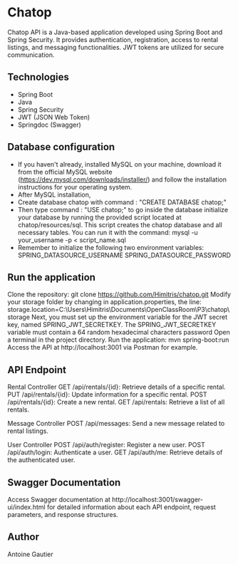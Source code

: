 # Chatop

Chatop API is a Java-based application developed using Spring Boot and Spring Security. It provides authentication, registration, access to rental listings, and messaging functionalities. JWT tokens are utilized for secure communication.

## Technologies

- Spring Boot
- Java
- Spring Security
- JWT (JSON Web Token)
- Springdoc (Swagger)

## Database configuration

- If you haven't already, installed MySQL on your machine, download it from the official MySQL website (https://dev.mysql.com/downloads/installer/) and follow the installation instructions for your operating system.
- After MySQL installation,
- Create database chatop with command : "CREATE DATABASE chatop;"
- Then type command : "USE chatop;" to go inside the database
  initialize your database by running the provided script located at chatop/resources/sql. This script creates the chatop database and all necessary tables. You can run it with the command:
  mysql -u your_username -p < script_name.sql
- Remember to initialize the following two environment variables:
  SPRING_DATASOURCE_USERNAME
  SPRING_DATASOURCE_PASSWORD

## Run the application

Clone the repository: git clone https://github.com/Himitris/chatop.git
Modify your storage folder by changing in application.properties, the line: storage.location=C:\\Users\\Himitris\\Documents\\OpenClassRoom\\P3\\chatop\\storage
Next, you must set up the environment variable for the JWT secret key, named SPRING_JWT_SECRETKEY.
The SPRING_JWT_SECRETKEY variable must contain a 64 random hexadecimal characters password
Open a terminal in the project directory.
Run the application: mvn spring-boot:run
Access the API at http://localhost:3001 via Postman for example.

## API Endpoint

Rental Controller
GET /api/rentals/{id}: Retrieve details of a specific rental.
PUT /api/rentals/{id}: Update information for a specific rental.
POST /api/rentals/{id}: Create a new rental.
GET /api/rentals: Retrieve a list of all rentals.

Message Controller
POST /api/messages: Send a new message related to rental listings.

User Controller
POST /api/auth/register: Register a new user.
POST /api/auth/login: Authenticate a user.
GET /api/auth/me: Retrieve details of the authenticated user.

## Swagger Documentation

Access Swagger documentation at http://localhost:3001/swagger-ui/index.html for detailed information about each API endpoint, request parameters, and response structures.

## Author

Antoine Gautier
